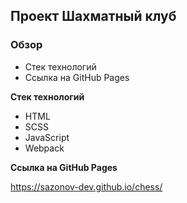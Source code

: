 <h2>Проект Шахматный клуб</h2>

### Обзор
* Стек технологий
* Ссылка на GitHub Pages

**Стек технологий**
<ul>
    <li>HTML</li>
    <li>SCSS</li>
    <li>JavaScript</li>
    <li>Webpack</li>
</ul>

**Ссылка на GitHub Pages**

<a href="https://sazonov-dev.github.io/mesto-project/">https://sazonov-dev.github.io/chess/</a>
